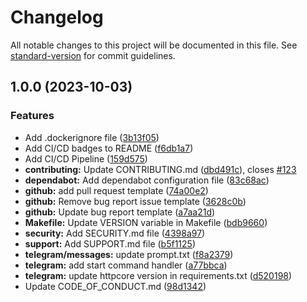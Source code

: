 # Changelog

All notable changes to this project will be documented in this file. See [standard-version](https://github.com/conventional-changelog/standard-version) for commit guidelines.

## 1.0.0 (2023-10-03)


### Features

* Add .dockerignore file ([3b13f05](https://github.com/0x6flab/chatgpt-zuri/commit/3b13f05e8708f0ca19cacbc8d3ce365f6c6c69b8))
* Add CI/CD badges to README ([f6db1a7](https://github.com/0x6flab/chatgpt-zuri/commit/f6db1a70fc27d287d4f70b4877446dc29c9e9c69))
* Add CI/CD Pipeline ([159d575](https://github.com/0x6flab/chatgpt-zuri/commit/159d575176181fec4deb85a0c15968b5b01e45cf))
* **contributing:** Update CONTRIBUTING.md ([dbd491c](https://github.com/0x6flab/chatgpt-zuri/commit/dbd491c4bd9145ac1b6043f29119e94294f8bc5e)), closes [#123](https://github.com/0x6flab/chatgpt-zuri/issues/123)
* **dependabot:** Add dependabot configuration file ([83c68ac](https://github.com/0x6flab/chatgpt-zuri/commit/83c68ac05dd02a0bb0176e8d822b0476f8d479af))
* **github:** add pull request template ([74a00e2](https://github.com/0x6flab/chatgpt-zuri/commit/74a00e209639c2329bb0644d5750b684b0c0e237))
* **github:** Remove bug report issue template ([3628c0b](https://github.com/0x6flab/chatgpt-zuri/commit/3628c0bcde9822ff4c615258083b44ae51c0a226))
* **github:** Update bug report template ([a7aa21d](https://github.com/0x6flab/chatgpt-zuri/commit/a7aa21d619dda1a00521a7505071d8e83bcd1c1a))
* **Makefile:** Update VERSION variable in Makefile ([bdb9660](https://github.com/0x6flab/chatgpt-zuri/commit/bdb966065553725cee6216a67f2b3613dd435a7b))
* **security:** Add SECURITY.md file ([4398a97](https://github.com/0x6flab/chatgpt-zuri/commit/4398a97cb3cd0a3c331aec28c6abece90a68c9f2))
* **support:** Add SUPPORT.md file ([b5f1125](https://github.com/0x6flab/chatgpt-zuri/commit/b5f1125f8687b9825f15fe7fb2c7e304b921efee))
* **telegram/messages:** update prompt.txt ([f8a2379](https://github.com/0x6flab/chatgpt-zuri/commit/f8a237919b3104ba2d5019fa1d728ed526d44245))
* **telegram:** add start command handler ([a77bbca](https://github.com/0x6flab/chatgpt-zuri/commit/a77bbcae8e7d13fbf66f092ad17fcde361a9cebd))
* **telegram:** update httpcore version in requirements.txt ([d520198](https://github.com/0x6flab/chatgpt-zuri/commit/d520198cb2d049221a7b3b0ffc378bc3d57f91bc))
* Update CODE_OF_CONDUCT.md ([98d1342](https://github.com/0x6flab/chatgpt-zuri/commit/98d134267a461f522cbe539d3697c1c0a5c9337d))
